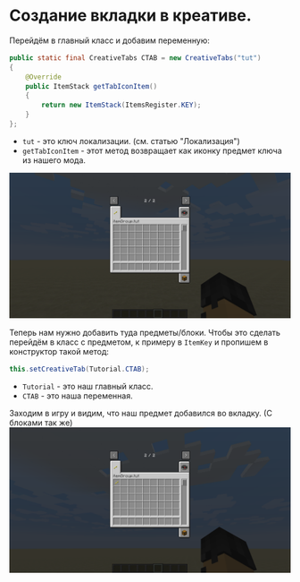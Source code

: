 # Создание вкладки в креативе.

Перейдём в главный класс и добавим переменную:
```java
public static final CreativeTabs CTAB = new CreativeTabs("tut")
{
    @Override
    public ItemStack getTabIconItem()
    {
        return new ItemStack(ItemsRegister.KEY);
    }
};
```

* `tut` - это ключ локализации. (см. статью "Локализация")
* `getTabIconItem` - этот метод возвращает как иконку предмет ключа из нашего мода.

![Вкладка 1](images/tab_1.png)

Теперь нам нужно добавить туда предметы/блоки. Чтобы это сделать перейдём в класс с предметом, к примеру в `ItemKey` и пропишем в конструктор такой метод:
```java
this.setCreativeTab(Tutorial.CTAB);
```

* `Tutorial` - это наш главный класс.
* `CTAB` - это наша переменная.

Заходим в игру и видим, что наш предмет добавился во вкладку. (С блоками так же)
![Вкладка 2](images/tab_2.png)
